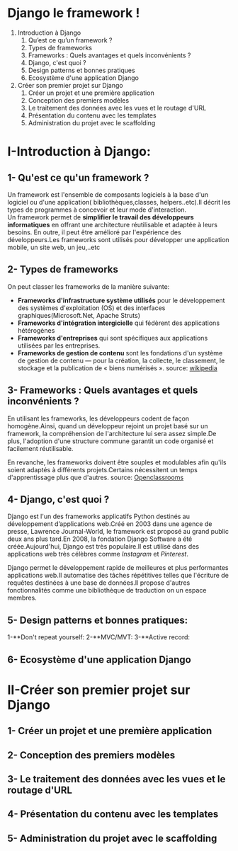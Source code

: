 # Django le framework !

1. Introduction à Django
    1. Qu’est ce qu’un framework ?
    2. Types de frameworks
    3. Frameworks : Quels avantages et quels inconvénients ?
    4. Django, c'est quoi ?
    5. Design patterns et bonnes pratiques
    6. Ecosystème d'une application Django
2. Créer son premier projet sur Django
    1. Créer un projet et une première application
    2. Conception des premiers modèles
    3. Le traitement des données avec les vues et le routage d'URL
    4. Présentation du contenu avec les templates
    5. Administration du projet avec le scaffolding

# I-Introduction à Django:


## 1- Qu'est ce qu'un framework ?  
Un framework est l'ensemble de composants logiciels à la base d'un logiciel ou d'une application( bibliothèques,classes, helpers..etc).Il décrit les types de programmes à concevoir et leur mode d'interaction.  
Un framework permet de **simplifier le travail des développeurs informatiques** en offrant une architecture réutilisable et adaptée à leurs besoins. En outre, il peut être amélioré par l'expérience des développeurs.Les frameworks sont utilisés pour développer une application mobile, un site web, un jeu,..etc 

## 2- Types de frameworks  
On peut classer les frameworks de la manière suivante:  
* **Frameworks d'infrastructure système utilisés** pour le développement des systèmes d'exploitation (OS) et des interfaces graphiques(Microsoft.Net, Apache Struts)  
* **Frameworks d'intégration intergicielle** qui fédèrent des applications hétérogènes
* **Frameworks d'entreprises** qui sont spécifiques aux applications utilisées par les entreprises. 
* **Frameworks de gestion de contenu** sont les fondations d'un système de gestion de contenu — pour la création, la collecte, le classement, le stockage et la publication de « biens numérisés ». source: [wikipedia](https://fr.wikipedia.org/wiki/Framework)
## 3- Frameworks : Quels avantages et quels inconvénients ?  
En utilisant les frameworks, les développeurs codent de façon homogène.Ainsi, quand un développeur rejoint un projet basé sur un framework, la compréhension de l'architecture lui sera assez simple.De plus, l'adoption d'une structure commune garantit un code organisé et facilement réutilisable. 

En revanche, les frameworks doivent être souples et modulables afin qu'ils soient adaptés à différents projets.Certains nécessitent un temps d'apprentissage plus que d'autres. source: [Openclassrooms](https://openclassrooms.com/fr/courses/1871271-developpez-votre-site-web-avec-le-framework-django/1871361-creez-vos-applications-web-avec-django)  

## 4- Django, c'est quoi ?  

Django est l'un des  frameworks applicatifs Python destinés au développement d’applications web.Créé en 2003 dans une agence de presse, Lawrence Journal-World, le framework est proposé au grand public deux ans plus tard.En 2008, la fondation Django Software a été créée.Aujourd'hui, Django est très populaire.Il est utilisé dans des applications web très célèbres comme *Instagram* et  *Pinterest*.  

Django permet le développement rapide de meilleures et plus performantes applications web.Il automatise des tâches répétitives  telles que l'écriture de requêtes destinées à une base de données.Il propose d'autres fonctionnalités comme une bibliothèque de traduction on un espace membres.
## 5- Design patterns et bonnes pratiques:  
   1-**Don't repeat yourself:
   2-**MVC/MVT:
   3-**Active record:
## 6- Ecosystème d'une application Django

# II-Créer son premier projet sur Django
## 1- Créer un projet et une première application
## 2- Conception des premiers modèles
## 3- Le traitement des données avec les vues et le routage d'URL
## 4- Présentation du contenu avec les templates
## 5- Administration du projet avec le scaffolding

